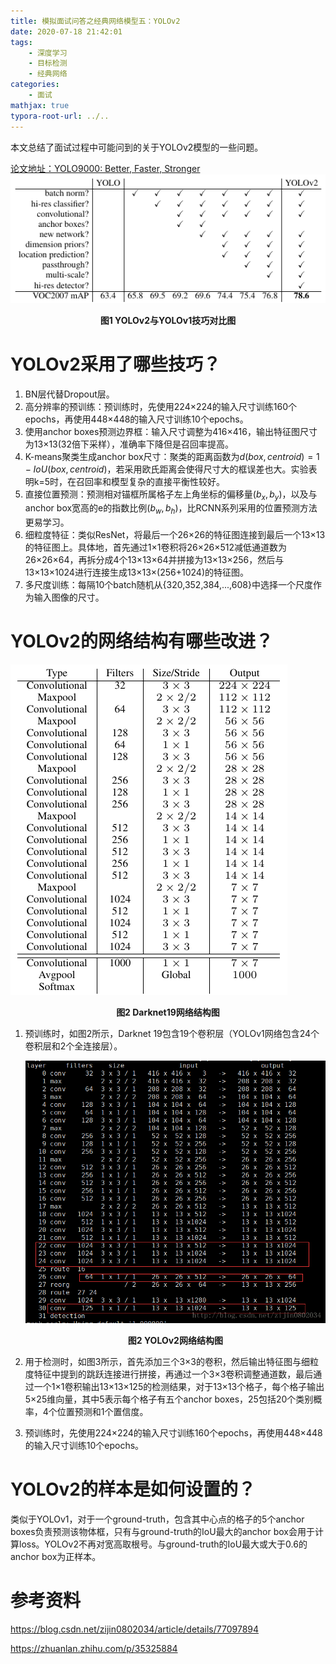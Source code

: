 ```yaml
---
title: 模拟面试问答之经典网络模型五：YOLOv2
date: 2020-07-18 21:42:01
tags: 	
	- 深度学习
	- 目标检测
	- 经典网络
categories:
	- 面试
mathjax: true
typora-root-url: ../..
---
```


本文总结了面试过程中可能问到的关于YOLOv2模型的一些问题。

[论文地址：YOLO9000: Better, Faster, Stronger](https://arxiv.org/abs/1612.08242)
![](./images/yolov2/1.png)

<center><b>图1 YOLOv2与YOLOv1技巧对比图</b></center>

<!--more-->

# YOLOv2采用了哪些技巧？

1. BN层代替Dropout层。
2. 高分辨率的预训练：预训练时，先使用224×224的输入尺寸训练160个epochs，再使用448×448的输入尺寸训练10个epochs。
3. 使用anchor boxes预测边界框：输入尺寸调整为416×416，输出特征图尺寸为13×13(32倍下采样），准确率下降但是召回率提高。
4. K-means聚类生成anchor box尺寸：聚类的距离函数为$d(box,centroid)=1-IoU(box,centroid)$，若采用欧氏距离会使得尺寸大的框误差也大。实验表明k=5时，在召回率和模型复杂的直接平衡性较好。
5. 直接位置预测：预测相对锚框所属格子左上角坐标的偏移量$(b_x,b_y)$，以及与anchor box宽高的e的指数比例$(b_w,b_h)$，比RCNN系列采用的位置预测方法更易学习。
6. 细粒度特征：类似ResNet，将最后一个26×26的特征图连接到最后一个13×13的特征图上。具体地，首先通过1×1卷积将26×26×512减低通道数为26×26×64，再拆分成4个13×13×64并拼接为13×13×256，然后与13×13×1024进行连接生成13×13×(256+1024)的特征图。
7. 多尺度训练：每隔10个batch随机从{320,352,384,...,608}中选择一个尺度作为输入图像的尺寸。

# YOLOv2的网络结构有哪些改进？

![2](./images/yolov2/2.png)

<center><b>图2 Darknet19网络结构图</b></center>

1. 预训练时，如图2所示，Darknet 19包含19个卷积层（YOLOv1网络包含24个卷积层和2个全连接层）。

   ![3](./images/yolov2/3.png)

   <center><b>图2 YOLOv2网络结构图</b></center>

2. 用于检测时，如图3所示，首先添加三个3×3的卷积，然后输出特征图与细粒度特征中提到的跳跃连接进行拼接，再通过一个3×3卷积调整通道数，最后通过一个1×1卷积输出13×13×125的检测结果，对于13×13个格子，每个格子输出5×25维向量，其中5表示每个格子有五个anchor boxes，25包括20个类别概率，4个位置预测和1个置信度。

3. 预训练时，先使用224×224的输入尺寸训练160个epochs，再使用448×448的输入尺寸训练10个epochs。

# YOLOv2的样本是如何设置的？

类似于YOLOv1，对于一个ground-truth，包含其中心点的格子的5个anchor boxes负责预测该物体框，只有与ground-truth的IoU最大的anchor box会用于计算loss。YOLOv2不再对宽高取根号。与ground-truth的IoU最大或大于0.6的anchor box为正样本。

# 参考资料

https://blog.csdn.net/zijin0802034/article/details/77097894

https://zhuanlan.zhihu.com/p/35325884